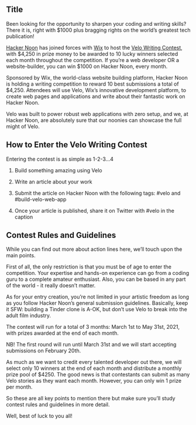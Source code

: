 ## Title

Been looking for the opportunity to sharpen your coding and writing skills? There it is, right with $1000 plus bragging rights on the world’s greatest tech publication!

[Hacker Noon]() has joined forces with [Wix]() to host the [Velo Writing Contest](), with $4,250 in prize money to be awarded to 10 lucky winners selected each month throughout the competition. If you’re a web developer OR a website-builder, you can win $1000 on Hacker Noon, every month.

Sponsored by Wix, the world-class website building platform, Hacker Noon is holding a writing competition to reward 10 best submissions a total of $4,250. Attendees will use Velo, Wix’s innovative development platform, to create web pages and applications and write about their fantastic work on Hacker Noon.

Velo was built to power robust web applications with zero setup, and we, at Hacker Noon, are absolutely sure that our noonies can showcase the full might of Velo.

## How to Enter the Velo Writing Contest

Entering the contest is as simple as 1-2-3…4

1. Build something amazing using Velo

2. Write an article about your work

3. Submit the article on Hacker Noon with the following tags: #velo and #build-velo-web-app

4. Once your article is published, share it on Twitter with #velo in the caption

## Contest Rules and Guidelines

While you can find out more about action lines here, we’ll touch upon the main points.

First of all, the only restriction is that you must be of age to enter the competition. Your expertise and hands-on experience can go from a coding guru to a complete amateur enthusiast. Also, you can be based in any part of the world - it really doesn’t matter.

As for your entry creation, you’re not limited in your artistic freedom as long as you follow Hacker Noon’s general submission guidelines. Basically, keep it SFW: building a Tinder clone is A-OK, but don’t use Velo to break into the adult film industry.

The contest will run for a total of 3 months: March 1st to May 31st, 2021, with prizes awarded at the end of each month.

NB! The first round will run until March 31st and we will start accepting submissions on February 20th.

As much as we want to credit every talented developer out there, we will select only 10 winners at the end of each month and distribute a monthly prize pool of $4250. The good news is that contestants can submit as many Velo stories as they want each month. However, you can only win 1 prize per month.

So these are all key points to mention there but make sure you’ll study contest rules and guidelines in more detail. 

Well, best of luck to you all!

